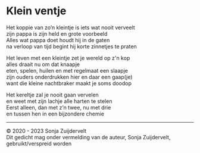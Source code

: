 # Klein ventje

Het koppie van zo’n kleintje is iets wat nooit verveelt\
zijn pappa is zijn held en grote voorbeeld\
Alles wat pappa doet houdt hij in de gaten\
na verloop van tijd begint hij korte zinnetjes te praten

Het leven met een kleintje zet je wereld op z'n kop\
alles draait nu om dat knaapje\
eten, spelen, huilen en met regelmaat een slaapje\
zijn ouders onderdrukken hier en daar een gaap(je)\
want die kleine nachtbraker maakt je soms doodop

Het kereltje zal je nooit gaan vervelen\
en weet met zijn lachje alle harten te stelen\
Eerst alleen, dan met z’n twee, nu met drie\
en tussen hen in een bijzondere chemie

---
© 2020 - 2023 Sonja Zuijdervelt\
Dit gedicht mag onder vermelding van de auteur, Sonja Zuijdervelt, gebruikt/verspreid worden
